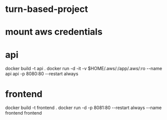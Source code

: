 # turn-based-project
# mount aws credentials
# api
docker build -t api .
docker run -d -it -v $HOME/.aws/:/app/.aws/:ro --name api api -p 8080:80 --restart always

# frontend
docker build -t frontend .
docker run -d -p 8081:80 --restart always --name frontend frontend